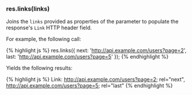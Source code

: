 <!---
 Copyright (c) 2016 StrongLoop, IBM, and Express Contributors
 License: MIT
-->

<h3 id='res.links'>res.links(links)</h3>

Joins the `links` provided as properties of the parameter to populate the response's
`Link` HTTP header field.

For example, the following call:

{% highlight js %}
res.links({
  next: 'http://api.example.com/users?page=2',
  last: 'http://api.example.com/users?page=5'
});
{% endhighlight %}

Yields the following results:

{% highlight js %}
Link: <http://api.example.com/users?page=2>; rel="next",
      <http://api.example.com/users?page=5>; rel="last"
{% endhighlight %}
